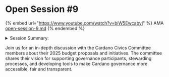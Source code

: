 # Open Session #9



{% embed url="https://www.youtube.com/watch?v=biW5EwcabvI" %}
AMA [open-session-9.md](open-session-9.md "mention")
{% endembed %}

<details>

<summary>Session Summary:</summary>

The latest session of the Cardano Budget Committee AMA featured members of the Cardano Civics Committee, including Nico, Adam, and Jose. The purpose of this session was to provide insight into the Civics Committee’s role, their planned contributions for 2025, and their budgetary needs to support governance within the Cardano ecosystem. The committee plays a crucial role in ensuring that governance remains accessible, fair, and transparent, with a strong focus on supporting governance participants, stewarding governance processes, and facilitating improvements.

The session began with an introduction to the Civics Committee and its history. Adam and Jose provided context on how the committee was formed, initially as an informal working group focused on gathering insights from CIP-1694 and understanding governance structures. Over time, the group evolved into a formal committee within Intersect, bringing together governance actors such as Delegated Representatives (DReps), Stake Pool Operators (SPOs), and the Constitutional Committee. The committee also facilitates working groups to allow for specialization in key governance areas, including constitution ratification and governance support.

With the Constitutional Convention approaching, the Civics Committee outlined three key focus areas for 2025. The first pillar is **supporting governance participants**, which involves providing educational resources, improving the user experience, and ensuring that Ada holders, DReps, SPOs, and the Constitutional Committee have the necessary tools to effectively participate in governance. The transition from the Interim Constitutional Committee (ICC) to a permanent Constitutional Committee is a key priority, requiring support structures and guidance. Additionally, a major challenge is increasing governance participation among Ada holders, who may find the process overwhelming or difficult to engage with. The committee aims to address this by making governance more accessible through educational initiatives and multilingual resources.

The second pillar focuses on **stewarding the governance process** by facilitating key transitions and ensuring smooth governance operations. This includes preparing for the governance action that will formally update the Constitution following the convention and managing the election process for the new Constitutional Committee. The committee also aims to identify governance tooling needs, ensuring that necessary improvements and innovations are supported by the broader Cardano community. Jose emphasized that while the committee does not seek to develop these tools directly, it aims to provide a roadmap for the ecosystem, highlighting opportunities and potential funding avenues for developers.

The third pillar is **facilitating governance improvements**, which involves ongoing assessment of governance structures, reporting on governance participation trends, and supporting research on best practices. One of the most debated topics is the potential compensation of governance participants, particularly DReps and Constitutional Committee members. While there is strong community support for some form of compensation, the committee believes further research is required to determine the most effective and sustainable model. The role of the Civics Committee in this discussion is to facilitate structured dialogue, ensuring that decisions are informed by data and community consensus rather than dictated from the top down.

During the Q\&A session, Nori from the Membership and Community Committee (MCC) raised the potential for collaboration between Civics and MCC, particularly in areas such as education, events, and outreach. Given the overlap in their objectives, both committees acknowledged the importance of coordinating efforts to maximize impact and avoid redundancy. Lloyd from the Budget Committee also emphasized the need for cross-committee collaboration, particularly in budgeting, to ensure that resources are allocated efficiently and transparently.

Another key topic discussed was the emergence of community-driven governance tools, such as the one developed by Mad Orchestra. Adam highlighted the importance of decentralized innovation, where community members identify gaps and create solutions organically. The Civics Committee’s role is to support and amplify these efforts by connecting developers with resources and funding opportunities. Jose reiterated that the committee does not act as a gatekeeper but as a facilitator, ensuring that governance tools are developed in alignment with community needs.

The discussion also addressed concerns around dispute resolution and the enforcement of governance decisions. Joe raised a question about ensuring accountability and resolving conflicts in governance. Lloyd explained that dispute resolution is being incorporated into the budget process, with contractual agreements including clear mechanisms for resolving disputes. The goal is to provide a structured framework that ensures governance actions are executed transparently and fairly.

As the session wrapped up, the Civics Committee members emphasized the importance of financial responsibility and ensuring that treasury funds are used efficiently to support governance growth. Adam reiterated that their goal is not to dictate governance direction but to create an environment where governance is accessible and participatory for all. Nico stressed the need for more Ada holders to engage in governance, whether by registering as DReps, delegating their voting power, or actively participating in governance discussions.

The next AMA session is scheduled for Friday, live from Buenos Aires, following the Constitutional signing ceremony. Updates from the event will be shared, regardless of the outcome. The community was encouraged to continue engaging in governance discussions and contributing to the ongoing development of Cardano’s governance framework.

</details>

Join us for an in-depth discussion with the Cardano Civics Committee members about their 2025 budget proposals and initiatives. The committee shares their vision for supporting governance participants, stewarding processes, and developing tools to make Cardano governance more accessible, fair and transparent.
